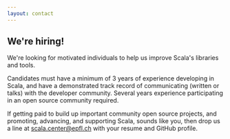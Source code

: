 ```yaml
---
layout: contact
---
```


## We're hiring!

We're looking for motivated individuals to help us improve Scala's libraries and
tools.

Candidates must have a minimum of 3 years of experience developing in Scala, and
have a demonstrated track record of communicating (written or talks) with the
developer community. Several years experience participating in an open source
community required.

If getting paid to build up important community open source projects, and
promoting, advancing, and supporting Scala, sounds like you, then drop us a line
at <a href="scala.center@epfl.ch">scala.center@epfl.ch</a> with your resume and GitHub profile.
